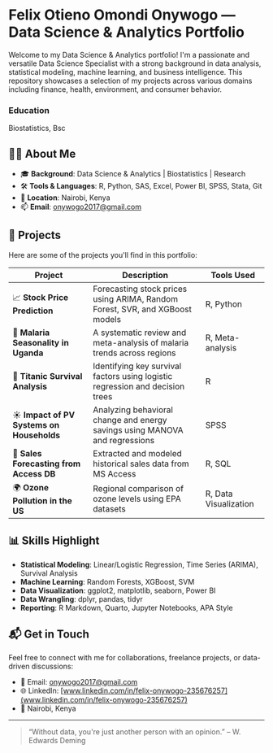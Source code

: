 # Felix Otieno Omondi Onywogo — Data Science & Analytics Portfolio
Welcome to my Data Science & Analytics portfolio! I'm a passionate and versatile Data Science Specialist with a strong background in data analysis, statistical modeling, machine learning, and business intelligence. This repository showcases a selection of my projects across various domains including finance, health, environment, and consumer behavior.

### Education
Biostatistics, Bsc

## 👨‍💻 About Me

- 🎓 **Background**: Data Science & Analytics | Biostatistics | Research
- 🛠️ **Tools & Languages**: R, Python, SAS, Excel, Power BI, SPSS, Stata, Git
- 📍 **Location**: Nairobi, Kenya
- 📫 **Email**: onywogo2017@gmail.com

## 🚀 Projects

Here are some of the projects you'll find in this portfolio:

| Project | Description | Tools Used |
|--------|-------------|------------|
| 📈 **Stock Price Prediction** | Forecasting stock prices using ARIMA, Random Forest, SVR, and XGBoost models | R, Python |
| 🦟 **Malaria Seasonality in Uganda** | A systematic review and meta-analysis of malaria trends across regions | R, Meta-analysis |
| 🧠 **Titanic Survival Analysis** | Identifying key survival factors using logistic regression and decision trees | R |
| ☀️ **Impact of PV Systems on Households** | Analyzing behavioral change and energy savings using MANOVA and regressions | SPSS |
| 🧾 **Sales Forecasting from Access DB** | Extracted and modeled historical sales data from MS Access | R, SQL |
| 🌍 **Ozone Pollution in the US** | Regional comparison of ozone levels using EPA datasets | R, Data Visualization |


## 📊 Skills Highlight

- **Statistical Modeling**: Linear/Logistic Regression, Time Series (ARIMA), Survival Analysis  
- **Machine Learning**: Random Forests, XGBoost, SVM  
- **Data Visualization**: ggplot2, matplotlib, seaborn, Power BI  
- **Data Wrangling**: dplyr, pandas, tidyr  
- **Reporting**: R Markdown, Quarto, Jupyter Notebooks, APA Style  


## 📬 Get in Touch

Feel free to connect with me for collaborations, freelance projects, or data-driven discussions:

- 📧 Email: [onywogo2017@gmail.com](mailto:onywogo2017@gmail.com)  
- 🌐 LinkedIn: [www.linkedin.com/in/felix-onywogo-235676257](www.linkedin.com/in/felix-onywogo-235676257)
- 📍 Nairobi, Kenya  

---

> “Without data, you're just another person with an opinion.” – W. Edwards Deming



